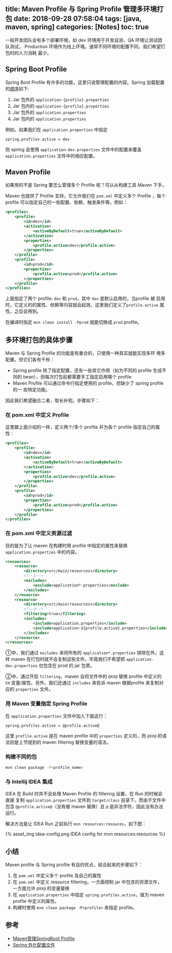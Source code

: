 title: Maven Profile 与 Spring Profile 管理多环境打包
date: 2018-09-28 07:58:04
tags: [java, maven, spring]
categories: [Notes]
toc: true
---

一般开发团队会有多个部署环境，如 dev 环境用于开发自测，QA 环境让测试团队测试，
Production 环境作为线上环境。通常不同环境的配置不同，我们希望打包时的人力消耗
最少。

## Spring Boot Profile

Spring Boot Profile 有许多的功能，这里只说管理配置的内容。Spring 加载配置的[顺序](https://docs.spring.io/spring-boot/docs/current/reference/html/boot-features-external-config.html)如下:

1. Jar 包外的 `application-{profile}.properties`
1. Jar 包内的 `application-{profile}.properties`
2. Jar 包外的 `application.properties`
2. Jar 包内的 `application.properties`

例如，如果我们在 `application.properties` 中指定

```
spring.profiles.active = dev
```

则 spring 会使用 `application-dev.properties` 文件中的配置来覆盖
`application.properties` 文件中的相应配置。

## Maven Profile

如果用的不是 Spring 要怎么管理多个 Profile 呢？可以从构建工具 Maven 下手。

Maven 也提供了 Profile 支持，它允许我们在 `pom.xml` 中定义多个 Profile ，每个
profile 可以指定自己的一些配置、依赖、触发条件等。例如：

```xml
<profiles>
    <profile>
        <id>dev</id>
        <activation>
            <activeByDefault>true</activeByDefault>
        </activation>
        <properties>
            <profile.active>dev</profile.active>
        </properties>
    </profile>
    <profile>
        <id>prod</id>
        <properties>
            <profile.active>prod</profile.active>
        </properties>
    </profile>
</profiles>
```

上面指定了两个 profile: `dev` 和 `prod`，其中 `dev` 是默认启用的，当profile 被
启用时，它定义的的属性、依赖等内容就会起效。这里我们定义了`profile.active` 属
性，之后会用到。

在编译时指定 `mvn clean install -Pprod` 就能切换成 `prod` profile。

## 多环境打包的具体步骤

Maven 与 Spring Profile 的功能是有重合的，只使用一种其实就能实现多环
境多配置。但它们各有千秋：
- Spring profile 除了指定配置，还有一些其它作用（如为不同的 profile 生成不同的
    bean），但每次打包前都需要手工指定启用哪个 profile
- Maven Profile 可以通过命令行指定使用的 profile，但缺少了 spring profile 的一
    些特定功能。

因此我们希望融合二者，取长补短。步骤如下：

### 在 pom.xml 中定义 Profile

这里跟上面介绍的一样，定义两个/多个 profile 并为各个 profile 指定自己的属性：


```xml
<profiles>
    <profile>
        <id>dev</id>
        <activation>
            <activeByDefault>true</activeByDefault>
        </activation>
        <properties>
            <profile.active>dev</profile.active>
        </properties>
    </profile>
    <profile>
        <id>prod</id>
        <properties>
            <profile.active>prod</profile.active>
        </properties>
    </profile>
</profiles>
```

### 在 pom.xml 中定义资源过滤

目的是为了让 maven 在构建时用 profile 中指定的属性来替换
`application.properties` 中的内容。

```xml
<resources>
    <resource>
        <directory>src/main/resources</directory>
        <!--①-->
        <excludes>
            <exclude>application*.properties</exclude>
        </excludes>
    </resource>
    <resource>
        <directory>src/main/resources</directory>
        <!--②-->
        <filtering>true</filtering>
        <includes>
            <include>application.properties</include>
            <include>application-${profile.active}.properties</include>
        </includes>
    </resource>
</resources>
```

①中，我们通过 `excludes` 来将所有的 `application*.properties` 排除在外，这样
maven 在打包时就不会复制这些文件。毕竟我们不希望把
`application-dev.properties` 也包含在 prod 的 jar 包里。

②中，通过开启 `filtering`，maven 会将文件中的 `@XX@` 替换 profile 中定义的
`XX` 变量/属性。另外，我们还通过 `includes` 来告诉 maven 根据profile 来复制对
应的 `properties` 文件。

### 用 Maven 变量指定 Spring Profile

在 `application.properties` 文件中加入下面这行：

```
spring.profiles.active = @profile.active@
```

这里 `profile.active` 是在 maven profile 中的 `properties` 定义的，而 `@XX@`
的语法则是上节提到的 maven filtering 替换变量的语法。

### 构建不同的包

```sh
mvn clean package -P<profile_name>
```

### 与 Intellij IDEA 集成

IDEA 在 Build 时并不会处理 Maven Profile 的 filtering 设置，在 Run 的时候会直接
复制 `application.properties` 文件到 `target/class` 目录下，而由于文件中包含
`@profile.active@`（没有被 maven 替换）且 `@` 是非法字符，因此没有办法运行。

解决方法是让 IDEA Run 之前执行 `mvn resources:resouces`，如下图：

{% asset_img idea-config.png IDEA config for mvn resources:resources %}

## 小结

Maven profile 与 Spring profile 有自的优点，结合起来的步骤如下：

1. 在 `pom.xml` 中定义多个 profile 及自己的属性
2. 在 `pom.xml` 中定义 resource filtering，一方面控制 jar 中包含的资源文件，
   一方面允许 `@XX@` 的变量替换
3. 在 `application.properties` 中指定 `spring.profiles.active`，值为 maven
   profile 中定义的属性。
4. 构建时使用 `mvm clean package -P<profile>` 来指定 profile。

## 参考

- [Maven管理SpringBoot Profile](https://segmentfault.com/a/1190000011770028)
- [Spring 外化配置文件](https://docs.spring.io/spring-boot/docs/current/reference/html/boot-features-external-config.html)
